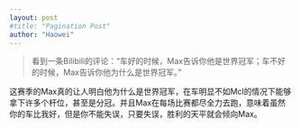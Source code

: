 ```yaml
---
layout: post
#title: "Pagination Post"
author: "Haowei"
---
```


> 看到一条Bilibili的评论：“车好的时候，Max告诉你他是世界冠军；车不好的时候，Max告诉你他为什么是世界冠军。”

这赛季的Max真的让人明白他为什么是世界冠军，在车明显不如Mcl的情况下能够拿下许多个杆位，甚至是分冠。并且Max在每场比赛都尽全力去跑，意味着虽然你的车比我好，但是你不能失误，只要失误，胜利的天平就会倾向Max。